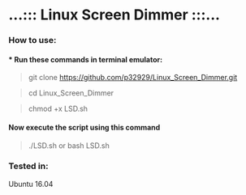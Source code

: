 # ...::: Linux Screen Dimmer :::...

### How to use:
#### * Run these commands in terminal emulator:

> git clone https://github.com/p32929/Linux_Screen_Dimmer.git

> cd Linux_Screen_Dimmer

> chmod +x LSD.sh

#### Now execute the script using this command
> ./LSD.sh
or
> bash LSD.sh

### Tested in: 
Ubuntu 16.04

